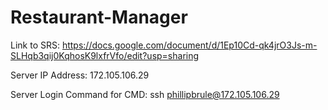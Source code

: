 # Restaurant-Manager

Link to SRS:
https://docs.google.com/document/d/1Ep10Cd-qk4jrO3Js-m-SLHqb3qij0KqhosK9lxfrVfo/edit?usp=sharing

Server IP Address: 172.105.106.29


Server Login Command for CMD: ssh phillipbrule@172.105.106.29